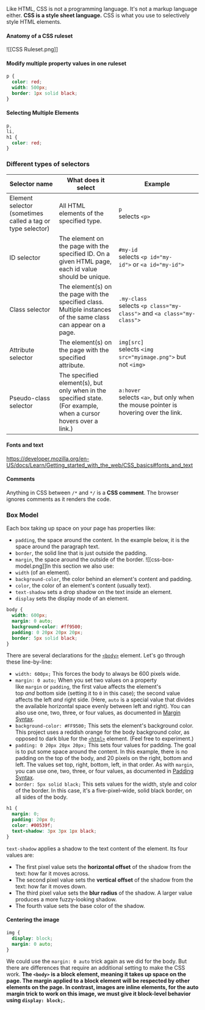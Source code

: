 Like HTML, CSS is not a programming language. It's not a markup language either. **CSS is a style sheet language.** CSS is what you use to selectively style HTML elements.

#### Anatomy of a CSS ruleset
![[CSS Ruleset.png]]
#### Modify multiple property values in one ruleset
```css
p {
  color: red;
  width: 500px;
  border: 1px solid black;
}
```
#### Selecting Multiple Elements
```css
p,
li,
h1 {
  color: red;
}
```

### Different types of selectors
|Selector name|What does it select|Example|
|---|---|---|
|Element selector (sometimes called a tag or type selector)|All HTML elements of the specified type.|`p`  <br>selects `<p>`|
|ID selector|The element on the page with the specified ID. On a given HTML page, each id value should be unique.|`#my-id`  <br>selects `<p id="my-id">` or `<a id="my-id">`|
|Class selector|The element(s) on the page with the specified class. Multiple instances of the same class can appear on a page.|`.my-class`  <br>selects `<p class="my-class">` and `<a class="my-class">`|
|Attribute selector|The element(s) on the page with the specified attribute.|`img[src]`  <br>selects `<img src="myimage.png">` but not `<img>`|
|Pseudo-class selector|The specified element(s), but only when in the specified state. (For example, when a cursor hovers over a link.)|`a:hover`  <br>selects `<a>`, but only when the mouse pointer is hovering over the link.|

#### Fonts  and text
https://developer.mozilla.org/en-US/docs/Learn/Getting_started_with_the_web/CSS_basics#fonts_and_text

#### Comments
Anything in CSS between `/*` and `*/` is a **CSS comment**. The browser ignores comments as it renders the code.

### Box Model
Each box taking up space on your page has properties like:
- `padding`, the space around the content. In the example below, it is the space around the paragraph text.
- `border`, the solid line that is just outside the padding.
- `margin`, the space around the outside of the border.
![[css-box-model.png]]In this section we also use:
- `width` (of an element).
- `background-color`, the color behind an element's content and padding.
- `color`, the color of an element's content (usually text).
- `text-shadow` sets a drop shadow on the text inside an element.
- `display` sets the display mode of an element.


```css
body {
  width: 600px;
  margin: 0 auto;
  background-color: #ff9500;
  padding: 0 20px 20px 20px;
  border: 5px solid black;
}
```
There are several declarations for the [`<body>`](https://developer.mozilla.org/en-US/docs/Web/HTML/Element/body) element. Let's go through these line-by-line:
- `width: 600px;` This forces the body to always be 600 pixels wide.
- `margin: 0 auto;` When you set two values on a property like `margin` or `padding`, the first value affects the element's top _and_ bottom side (setting it to `0` in this case); the second value affects the left _and_ right side. (Here, `auto` is a special value that divides the available horizontal space evenly between left and right). You can also use one, two, three, or four values, as documented in [Margin Syntax](https://developer.mozilla.org/en-US/docs/Web/CSS/margin#syntax).
- `background-color: #FF9500;` This sets the element's background color. This project uses a reddish orange for the body background color, as opposed to dark blue for the [`<html>`](https://developer.mozilla.org/en-US/docs/Web/HTML/Element/html) element. (Feel free to experiment.)
- `padding: 0 20px 20px 20px;` This sets four values for padding. The goal is to put some space around the content. In this example, there is no padding on the top of the body, and 20 pixels on the right, bottom and left. The values set top, right, bottom, left, in that order. As with `margin`, you can use one, two, three, or four values, as documented in [Padding Syntax](https://developer.mozilla.org/en-US/docs/Web/CSS/padding#syntax).
- `border: 5px solid black;` This sets values for the width, style and color of the border. In this case, it's a five-pixel–wide, solid black border, on all sides of the body.


```css
h1 {
  margin: 0;
  padding: 20px 0;
  color: #00539f;
  text-shadow: 3px 3px 1px black;
}
```
`text-shadow` applies a shadow to the text content of the element. Its four values are:
- The first pixel value sets the **horizontal offset** of the shadow from the text: how far it moves across.
- The second pixel value sets the **vertical offset** of the shadow from the text: how far it moves down.
- The third pixel value sets the **blur radius** of the shadow. A larger value produces a more fuzzy-looking shadow.
- The fourth value sets the base color of the shadow.

#### Centering the image
```css
img {
  display: block;
  margin: 0 auto;
}
```
We could use the `margin: 0 auto` trick again as we did for the body. But there are differences that require an additional setting to make the CSS work.
**The `<body>` is a block element, meaning it takes up space on the page. The margin applied to a block element will be respected by other elements on the page. In contrast, images are inline elements, for the auto margin trick to work on this image, we must give it block-level behavior using `display: block;`.**


